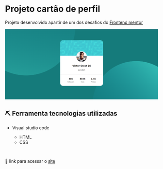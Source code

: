 <h1>Projeto cartão de perfil</h1>
<p>Projeto desenvolvido apartir de um dos desafios do <a href="https://www.frontendmentor.io/home">Frontend mentor</a></p>
<img src="image/Captura de tela.PNG" alt="imagem do site">
<h2>⛏ Ferramenta tecnologias utilizadas</h2>

- Visual studio code

    - HTML
    - CSS
      
<br>

🔗 link para acessar o <a href="https://joaovitor2004.github.io/cartao-de-perfil/">site<a>
